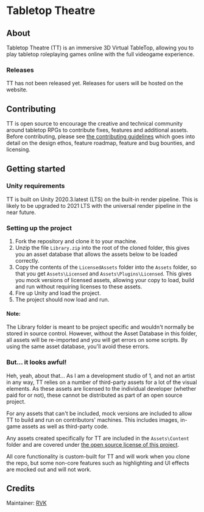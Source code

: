# Tabletop Theatre

## About

Tabletop Theatre (TT) is an immersive 3D Virtual TableTop, allowing you to play tabletop roleplaying games online with the full videogame experience.

### Releases

TT has not been released yet. Releases for users will be hosted on the website.

## Contributing

TT is open source to encourage the creative and technical community around tabletop RPGs to contribute fixes, features and additional assets. Before contributing, please see [the contributing guidelines](https://github.com/ThatRobVK/Tabletop-Theatre/blob/main/CONTRIBUTING.md) which goes into detail on the design ethos, feature roadmap, feature and bug bounties, and licensing.

## Getting started

### Unity requirements

TT is built on Unity 2020.3.latest (LTS) on the built-in render pipeline. This is likely to be upgraded to 2021 LTS with the universal render pipeline in the near future. 

### Setting up the project

1. Fork the repository and clone it to your machine.
1. Unzip the file `Library.zip` into the root of the cloned folder, this gives you an asset database that allows the assets below to be loaded correctly.
1. Copy the contents of the `LicensedAssets` folder into the `Assets` folder, so that you get `Assets\Licensed` and `Assets\Plugins\Licensed`. This gives you mock versions of licensed assets, allowing your copy to load, build and run without requiring licenses to these assets.
1. Fire up Unity and load the project.
1. The project should now load and run.

#### Note:
The Library folder is meant to be project specific and wouldn't normally be stored in source control. However, without the Asset Database in this folder, all assets will be re-imported and you will get errors on some scripts. By using the same asset database, you'll avoid these errors.

### But... it looks awful!

Heh, yeah, about that... As I am a development studio of 1, and not an artist in any way, TT relies on a number of third-party assets for a lot of the visual elements. As these assets are licensed to the individual developer (whether paid for or not), these cannot be distributed as part of an open source project.

For any assets that can't be included, mock versions are included to allow TT to build and run on contributors' machines. This includes images, in-game assets as well as third-party code.

Any assets created specifically for TT are included in the `Assets\Content` folder and are covered under [the open source license of this project](https://github.com/ThatRobVK/Tabletop-Theatre/blob/main/LICENSE).

All core functionality is custom-built for TT and will work when you clone the repo, but some non-core features such as highlighting and UI effects are mocked out and will not work.

## Credits

Maintainer: [RVK](https://github.com/ThatRobVK)


